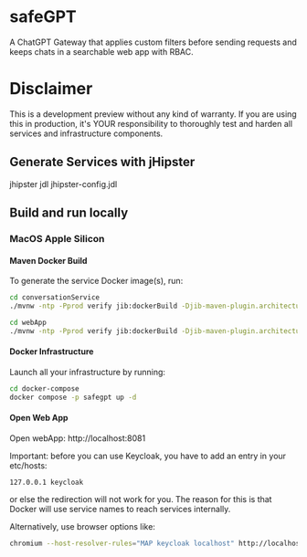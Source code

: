# safeGPT
A ChatGPT Gateway that applies custom filters before sending requests and keeps chats in a searchable web app with RBAC. 

# Disclaimer
This is a development preview without any kind of warranty. If you are using this in production, it's YOUR responsibility to thoroughly test and harden all services and infrastructure components.

## Generate Services with jHipster
jhipster jdl jhipster-config.jdl

## Build and run locally

### MacOS Apple Silicon

#### Maven Docker Build
To generate the service Docker image(s), run:
```zsh
cd conversationService
./mvnw -ntp -Pprod verify jib:dockerBuild -Djib-maven-plugin.architecture=arm64
```

```zsh
cd webApp
./mvnw -ntp -Pprod verify jib:dockerBuild -Djib-maven-plugin.architecture=arm64
```

#### Docker Infrastructure
Launch all your infrastructure by running:

```zsh
cd docker-compose
docker compose -p safegpt up -d
```
#### Open Web App
Open webApp: http://localhost:8081

Important: before you can use Keycloak, you have to add an entry in your etc/hosts:
```
127.0.0.1 keycloak
```
or else the redirection will not work for you. The reason for this is that Docker will use service names to reach services internally.

Alternatively, use browser options like:
```zsh
chromium --host-resolver-rules="MAP keycloak localhost" http://localhost:8081
```
